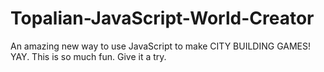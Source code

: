# Topalian-JavaScript-World-Creator
An amazing new way to use JavaScript to make CITY BUILDING GAMES! YAY. This is so much fun. Give it a try.
